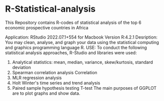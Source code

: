 # R-Statistical-analysis
This Repository contains R-codes of statistical analysis of the top 6 economic prospective countries in Africa

Application: RStudio 2022.07.1+554 for Macbook Version R:4.2.1 
Desription: You may clean, analyse, and graph your data using the statistical computing and graphics programming language R. 
USE: To conduct the following statistical analysis approaches, R-Studio and libraries were used:
1. Analytical statistics: mean, median, variance, skew/kurtosis, standard deviation 
2. Spearman correlation analysis Correlation 
3. MLR regression analysis 
4. Holt Winter's time series and trend analysis 
5. Paired sample hypothesis testing T-test 
The main purposes of GGPLOT are to plot graphs and show data.
